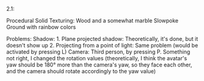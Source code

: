 2.1: 

Procedural Solid Texturing: Wood and a somewhat marble Slowpoke
Ground with rainbow colors

Problems:
Shadow: 1. Plane projected shadow: Theoretically, it's done, but it doesn't show up
                   2. Projecting from a point of light: Same problem (would be activated by pressing L)
Camera: Third person, by pressing P. Something not right, I changed the rotation values (theoretically, I think the avatar's yaw should be 180° more than the camera's yaw, so they face each other, and the camera should rotate accordingly to the yaw value)
